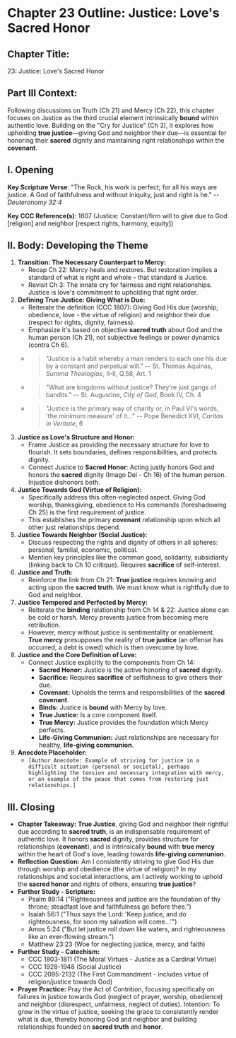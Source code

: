 # Chapter 23 Outline: Justice: Love's Sacred Honor

## Chapter Title:
23: Justice: Love's Sacred Honor

## Part III Context:
Following discussions on Truth (Ch 21) and Mercy (Ch 22), this chapter focuses on Justice as the third crucial element intrinsically **bound** within authentic love. Building on the "Cry for Justice" (Ch 3), it explores how upholding **true justice**—giving God and neighbor their due—is essential for honoring their **sacred** dignity and maintaining right relationships within the **covenant**.

## I. Opening

**Key Scripture Verse**: "The Rock, his work is perfect; for all his ways are justice. A God of faithfulness and without iniquity, just and right is he." -- _Deuteronomy 32:4_

**Key CCC Reference(s)**: 1807 (Justice: Constant/firm will to give due to God [religion] and neighbor [respect rights, harmony, equity])

## II. Body: Developing the Theme

1.  **Transition: The Necessary Counterpart to Mercy:**
    *   Recap Ch 22: Mercy heals and restores. But restoration implies a standard of what is right and whole – that standard is Justice.
    *   Revisit Ch 3: The innate cry for fairness and right relationships. Justice is love's commitment to upholding that right order.
2.  **Defining True Justice: Giving What is Due:**
    *   Reiterate the definition (CCC 1807): Giving God His due (worship, obedience, love - the virtue of religion) and neighbor their due (respect for rights, dignity, fairness).
    *   Emphasize it's based on objective **sacred truth** about God and the human person (Ch 21), not subjective feelings or power dynamics (contra Ch 6).
    *   > "Justice is a habit whereby a man renders to each one his due by a constant and perpetual will." -- St. Thomas Aquinas, *Summa Theologiae*, II-II, Q.58, Art. 1
    *   > "What are kingdoms without justice? They're just gangs of bandits." -- St. Augustine, *City of God*, Book IV, Ch. 4
    *   > "Justice is the primary way of charity or, in Paul VI's words, 'the minimum measure' of it..." -- Pope Benedict XVI, *Caritas in Veritate*, 6
3.  **Justice as Love's Structure and Honor:**
    *   Frame Justice as providing the necessary structure for love to flourish. It sets boundaries, defines responsibilities, and protects dignity.
    *   Connect Justice to **Sacred Honor**: Acting justly honors God and honors the **sacred** dignity (Imago Dei - Ch 16) of the human person. Injustice dishonors both.
4.  **Justice Towards God (Virtue of Religion):**
    *   Specifically address this often-neglected aspect. Giving God worship, thanksgiving, obedience to His commands (foreshadowing Ch 25) is the first requirement of justice.
    *   This establishes the primary **covenant** relationship upon which all other just relationships depend.
5.  **Justice Towards Neighbor (Social Justice):**
    *   Discuss respecting the rights and dignity of others in all spheres: personal, familial, economic, political.
    *   Mention key principles like the common good, solidarity, subsidiarity (linking back to Ch 10 critique). Requires **sacrifice** of self-interest.
6.  **Justice and Truth:**
    *   Reinforce the link from Ch 21: **True justice** requires knowing and acting upon the **sacred truth**. We must know what is rightfully due to God and neighbor.
7.  **Justice Tempered and Perfected by Mercy:**
    *   Reiterate the **binding** relationship from Ch 14 & 22: Justice alone can be cold or harsh. Mercy prevents justice from becoming mere retribution.
    *   However, mercy without justice is sentimentality or enablement. **True mercy** presupposes the reality of **true justice** (an offense has occurred, a debt is owed) which is then overcome by love.
8.  **Justice and the Core Definition of Love:**
    *   Connect Justice explicitly to the components from Ch 14:
        *   **Sacred Honor:** Justice is the active honoring of **sacred** dignity.
        *   **Sacrifice:** Requires **sacrifice** of selfishness to give others their due.
        *   **Covenant:** Upholds the terms and responsibilities of the **sacred covenant**.
        *   **Binds:** Justice is **bound** with Mercy by love.
        *   **True Justice:** Is a core component itself.
        *   **True Mercy:** Justice provides the foundation which Mercy perfects.
        *   **Life-Giving Communion:** Just relationships are necessary for healthy, **life-giving communion**.
9.  **Anecdote Placeholder:**
    *   `[Author Anecdote: Example of striving for justice in a difficult situation (personal or societal), perhaps highlighting the tension and necessary integration with mercy, or an example of the peace that comes from restoring just relationships.]`

## III. Closing

*   **Chapter Takeaway:** **True Justice**, giving God and neighbor their rightful due according to **sacred truth**, is an indispensable requirement of authentic love. It honors **sacred** dignity, provides structure for relationships (**covenant**), and is intrinsically **bound** with **true mercy** within the heart of God's love, leading towards **life-giving communion**.
*   **Reflection Question:** Am I consistently striving to give God His due through worship and obedience (the virtue of religion)? In my relationships and societal interactions, am I actively working to uphold the **sacred honor** and rights of others, ensuring **true justice**?
*   **Further Study - Scripture:**
    *   Psalm 89:14 ("Righteousness and justice are the foundation of thy throne; steadfast love and faithfulness go before thee.")
    *   Isaiah 56:1 ("Thus says the Lord: 'Keep justice, and do righteousness, for soon my salvation will come...'")
    *   Amos 5:24 ("But let justice roll down like waters, and righteousness like an ever-flowing stream.")
    *   Matthew 23:23 (Woe for neglecting justice, mercy, and faith)
*   **Further Study - Catechism:**
    *   CCC 1803-1811 (The Moral Virtues - Justice as a Cardinal Virtue)
    *   CCC 1928-1948 (Social Justice)
    *   CCC 2095-2132 (The First Commandment - includes virtue of religion/justice towards God)
*   **Prayer Practice:** Pray the Act of Contrition, focusing specifically on failures in justice towards God (neglect of prayer, worship, obedience) and neighbor (disrespect, unfairness, neglect of duties). Intention: To grow in the virtue of justice, seeking the grace to consistently render what is due, thereby honoring God and neighbor and building relationships founded on **sacred truth** and **honor**.


